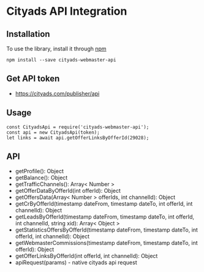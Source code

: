 # Cityads API Integration

## Installation

To use the library, install it through [npm](https://npmjs.com)

```shell
npm install --save cityads-webmaster-api
```

## Get API token
* https://cityads.com/publisher/api

## Usage
    const CityadsApi = require('cityads-webmaster-api');
    const api = new CityadsApi(token);
    let links = await api.getOfferLinksByOfferId(29028);

## API
* getProfile(): Object
* getBalance(): Object
* getTrafficChannels(): Array< Number >
* getOfferDataByOfferId(int offerId): Object
* getOffersData(Array< Number > offerIds, int channelId): Object
* getCrByOfferId(timestamp dateFrom, timestamp dateTo, int offerId, int channelId): Object
* getLeadsByOfferId(timestamp dateFrom, timestamp dateTo, int offerId, int channelId, string xid): Array< Object >
* getStatisticsOffersByOfferId(timestamp dateFrom, timestamp dateTo, int offerId, int channelId): Object
* getWebmasterCommissions(timestamp dateFrom, timestamp dateTo, int offerId): Object
* getOfferLinksByOfferId(int offerId, int channelId): Object
* apiRequest(params) - native cityads api request
